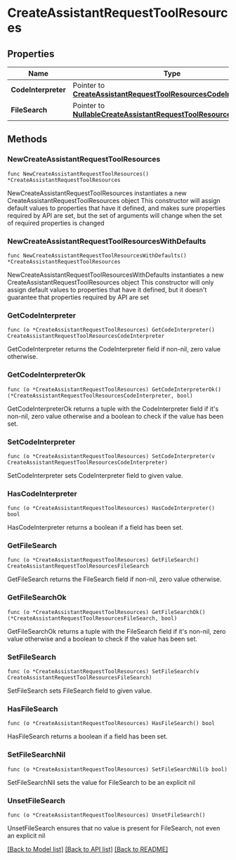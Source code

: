# CreateAssistantRequestToolResources

## Properties

Name | Type | Description | Notes
------------ | ------------- | ------------- | -------------
**CodeInterpreter** | Pointer to [**CreateAssistantRequestToolResourcesCodeInterpreter**](CreateAssistantRequestToolResourcesCodeInterpreter.md) |  | [optional] 
**FileSearch** | Pointer to [**NullableCreateAssistantRequestToolResourcesFileSearch**](CreateAssistantRequestToolResourcesFileSearch.md) |  | [optional] 

## Methods

### NewCreateAssistantRequestToolResources

`func NewCreateAssistantRequestToolResources() *CreateAssistantRequestToolResources`

NewCreateAssistantRequestToolResources instantiates a new CreateAssistantRequestToolResources object
This constructor will assign default values to properties that have it defined,
and makes sure properties required by API are set, but the set of arguments
will change when the set of required properties is changed

### NewCreateAssistantRequestToolResourcesWithDefaults

`func NewCreateAssistantRequestToolResourcesWithDefaults() *CreateAssistantRequestToolResources`

NewCreateAssistantRequestToolResourcesWithDefaults instantiates a new CreateAssistantRequestToolResources object
This constructor will only assign default values to properties that have it defined,
but it doesn't guarantee that properties required by API are set

### GetCodeInterpreter

`func (o *CreateAssistantRequestToolResources) GetCodeInterpreter() CreateAssistantRequestToolResourcesCodeInterpreter`

GetCodeInterpreter returns the CodeInterpreter field if non-nil, zero value otherwise.

### GetCodeInterpreterOk

`func (o *CreateAssistantRequestToolResources) GetCodeInterpreterOk() (*CreateAssistantRequestToolResourcesCodeInterpreter, bool)`

GetCodeInterpreterOk returns a tuple with the CodeInterpreter field if it's non-nil, zero value otherwise
and a boolean to check if the value has been set.

### SetCodeInterpreter

`func (o *CreateAssistantRequestToolResources) SetCodeInterpreter(v CreateAssistantRequestToolResourcesCodeInterpreter)`

SetCodeInterpreter sets CodeInterpreter field to given value.

### HasCodeInterpreter

`func (o *CreateAssistantRequestToolResources) HasCodeInterpreter() bool`

HasCodeInterpreter returns a boolean if a field has been set.

### GetFileSearch

`func (o *CreateAssistantRequestToolResources) GetFileSearch() CreateAssistantRequestToolResourcesFileSearch`

GetFileSearch returns the FileSearch field if non-nil, zero value otherwise.

### GetFileSearchOk

`func (o *CreateAssistantRequestToolResources) GetFileSearchOk() (*CreateAssistantRequestToolResourcesFileSearch, bool)`

GetFileSearchOk returns a tuple with the FileSearch field if it's non-nil, zero value otherwise
and a boolean to check if the value has been set.

### SetFileSearch

`func (o *CreateAssistantRequestToolResources) SetFileSearch(v CreateAssistantRequestToolResourcesFileSearch)`

SetFileSearch sets FileSearch field to given value.

### HasFileSearch

`func (o *CreateAssistantRequestToolResources) HasFileSearch() bool`

HasFileSearch returns a boolean if a field has been set.

### SetFileSearchNil

`func (o *CreateAssistantRequestToolResources) SetFileSearchNil(b bool)`

 SetFileSearchNil sets the value for FileSearch to be an explicit nil

### UnsetFileSearch
`func (o *CreateAssistantRequestToolResources) UnsetFileSearch()`

UnsetFileSearch ensures that no value is present for FileSearch, not even an explicit nil

[[Back to Model list]](../README.md#documentation-for-models) [[Back to API list]](../README.md#documentation-for-api-endpoints) [[Back to README]](../README.md)


